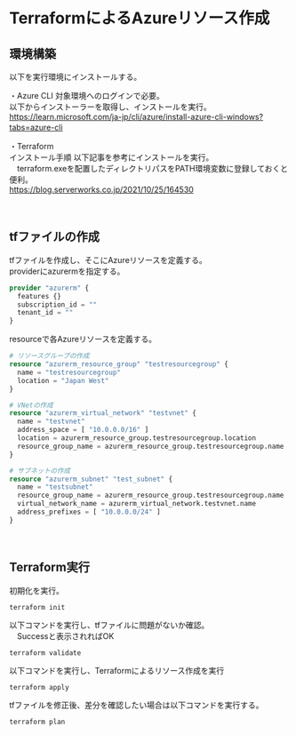 # TerraformによるAzureリソース作成

## 環境構築
以下を実行環境にインストールする。

・Azure CLI
対象環境へのログインで必要。  
以下からインストーラーを取得し、インストールを実行。  
https://learn.microsoft.com/ja-jp/cli/azure/install-azure-cli-windows?tabs=azure-cli
　

・Terraform  
インストール手順
以下記事を参考にインストールを実行。  
　terraform.exeを配置したディレクトリパスをPATH環境変数に登録しておくと便利。  
https://blog.serverworks.co.jp/2021/10/25/164530

<br>

## tfファイルの作成
tfファイルを作成し、そこにAzureリソースを定義する。  
providerにazurermを指定する。  
```sample.tf
provider "azurerm" {
  features {}
  subscription_id = ""
  tenant_id = ""
}
```

resourceで各Azureリソースを定義する。  
```sample.tf
# リソースグループの作成
resource "azurerm_resource_group" "testresourcegroup" {
  name = "testresourcegroup"
  location = "Japan West"
}

# VNetの作成
resource "azurerm_virtual_network" "testvnet" {
  name = "testvnet"
  address_space = [ "10.0.0.0/16" ]
  location = azurerm_resource_group.testresourcegroup.location
  resource_group_name = azurerm_resource_group.testresourcegroup.name
}

# サブネットの作成
resource "azurerm_subnet" "test_subnet" {
  name = "testsubnet"
  resource_group_name = azurerm_resource_group.testresourcegroup.name
  virtual_network_name = azurerm_virtual_network.testvnet.name
  address_prefixes = [ "10.0.0.0/24" ]
}
```

<br>

## Terraform実行
初期化を実行。  
```
terraform init
```

以下コマンドを実行し、tfファイルに問題がないか確認。  
　Successと表示されればOK
```
terraform validate
```

以下コマンドを実行し、Terraformによるリソース作成を実行  
```
terraform apply
```

tfファイルを修正後、差分を確認したい場合は以下コマンドを実行する。  
```
terraform plan
```
